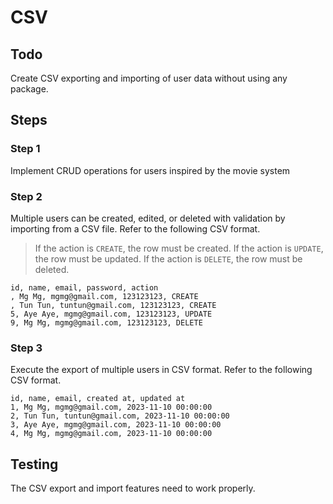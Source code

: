 # CSV

## Todo

Create CSV exporting and importing of user data without using any package.

## Steps

### Step 1

Implement CRUD operations for users inspired by the movie system

### Step 2

Multiple users can be created, edited, or deleted with validation by importing from a CSV file. Refer to the following CSV format.

> If the action is `CREATE`, the row must be created.
> If the action is `UPDATE`, the row must be updated.
> If the action is `DELETE`, the row must be deleted.

```
id, name, email, password, action
, Mg Mg, mgmg@gmail.com, 123123123, CREATE
, Tun Tun, tuntun@gmail.com, 123123123, CREATE
5, Aye Aye, mgmg@gmail.com, 123123123, UPDATE
9, Mg Mg, mgmg@gmail.com, 123123123, DELETE
```

### Step 3

Execute the export of multiple users in CSV format. Refer to the following CSV format.

```
id, name, email, created at, updated at
1, Mg Mg, mgmg@gmail.com, 2023-11-10 00:00:00
2, Tun Tun, tuntun@gmail.com, 2023-11-10 00:00:00
3, Aye Aye, mgmg@gmail.com, 2023-11-10 00:00:00
4, Mg Mg, mgmg@gmail.com, 2023-11-10 00:00:00
```

## Testing

The CSV export and import features need to work properly.